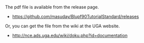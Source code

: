 The pdf file is available from the release page.

- <https://github.com/masuday/Blupf90TutorialStandard/releases>

Or, you can get the file from the wiki at the UGA website.

- <http://nce.ads.uga.edu/wiki/doku.php?id=documentation>
